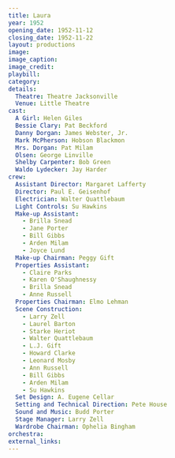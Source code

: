 ```yaml
---
title: Laura
year: 1952
opening_date: 1952-11-12
closing_date: 1952-11-22
layout: productions
image:
image_caption:
image_credit:
playbill: 
category: 
details:
  Theatre: Theatre Jacksonville
  Venue: Little Theatre
cast:
  A Girl: Helen Giles
  Bessie Clary: Pat Beckford
  Danny Dorgan: James Webster, Jr.
  Mark McPherson: Hobson Blackmon
  Mrs. Dorgan: Pat Milam
  Olsen: George Linville
  Shelby Carpenter: Bob Green
  Waldo Lydecker: Jay Harder
crew:
  Assistant Director: Margaret Lafferty
  Director: Paul E. Geisenhof
  Electrician: Walter Quattlebaum
  Light Controls: Su Hawkins
  Make-up Assistant:
    - Brilla Snead
    - Jane Porter
    - Bill Gibbs
    - Arden Milam
    - Joyce Lund
  Make-up Chairman: Peggy Gift
  Properties Assistant:
    - Claire Parks
    - Karen O'Shaughnessy
    - Brilla Snead
    - Anne Russell
  Properties Chairman: Elmo Lehman
  Scene Construction:
    - Larry Zell
    - Laurel Barton
    - Starke Heriot
    - Walter Quattlebaum
    - L.J. Gift
    - Howard Clarke
    - Leonard Mosby
    - Ann Russell
    - Bill Gibbs
    - Arden Milam
    - Su Hawkins
  Set Design: A. Eugene Cellar
  Setting and Technical Direction: Pete House
  Sound and Music: Budd Porter
  Stage Manager: Larry Zell
  Wardrobe Chairman: Ophelia Bingham
orchestra:
external_links:
---
```


